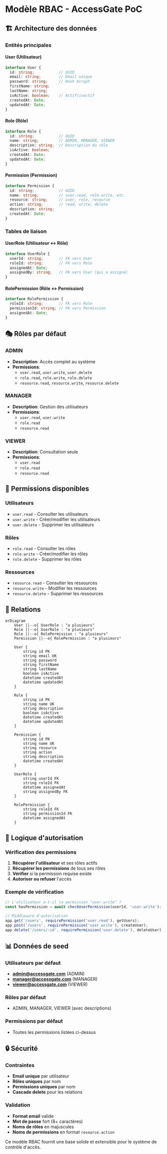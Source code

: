 # Modèle RBAC - AccessGate PoC

## 🏗️ Architecture des données

### Entités principales

#### User (Utilisateur)
```typescript
interface User {
  id: string;           // UUID
  email: string;        // Email unique
  password: string;     // Hash bcrypt
  firstName: string;
  lastName: string;
  isActive: boolean;    // Actif/inactif
  createdAt: Date;
  updatedAt: Date;
}
```

#### Role (Rôle)
```typescript
interface Role {
  id: string;           // UUID
  name: string;         // ADMIN, MANAGER, VIEWER
  description: string;  // Description du rôle
  isActive: boolean;
  createdAt: Date;
  updatedAt: Date;
}
```

#### Permission (Permission)
```typescript
interface Permission {
  id: string;           // UUID
  name: string;         // user.read, role.write, etc.
  resource: string;     // user, role, resource
  action: string;       // read, write, delete
  description: string;
  createdAt: Date;
}
```

### Tables de liaison

#### UserRole (Utilisateur ↔ Rôle)
```typescript
interface UserRole {
  userId: string;       // FK vers User
  roleId: string;       // FK vers Role
  assignedAt: Date;
  assignedBy: string;   // FK vers User (qui a assigné)
}
```

#### RolePermission (Rôle ↔ Permission)
```typescript
interface RolePermission {
  roleId: string;       // FK vers Role
  permissionId: string; // FK vers Permission
  assignedAt: Date;
}
```

## 🎭 Rôles par défaut

### ADMIN
- **Description**: Accès complet au système
- **Permissions**:
  - `user.read`, `user.write`, `user.delete`
  - `role.read`, `role.write`, `role.delete`
  - `resource.read`, `resource.write`, `resource.delete`

### MANAGER
- **Description**: Gestion des utilisateurs
- **Permissions**:
  - `user.read`, `user.write`
  - `role.read`
  - `resource.read`

### VIEWER
- **Description**: Consultation seule
- **Permissions**:
  - `user.read`
  - `role.read`
  - `resource.read`

## 🔐 Permissions disponibles

### Utilisateurs
- `user.read` - Consulter les utilisateurs
- `user.write` - Créer/modifier les utilisateurs
- `user.delete` - Supprimer les utilisateurs

### Rôles
- `role.read` - Consulter les rôles
- `role.write` - Créer/modifier les rôles
- `role.delete` - Supprimer les rôles

### Ressources
- `resource.read` - Consulter les ressources
- `resource.write` - Modifier les ressources
- `resource.delete` - Supprimer les ressources

## 🔄 Relations

```mermaid
erDiagram
    User ||--o{ UserRole : "a plusieurs"
    Role ||--o{ UserRole : "a plusieurs"
    Role ||--o{ RolePermission : "a plusieurs"
    Permission ||--o{ RolePermission : "a plusieurs"
    
    User {
        string id PK
        string email UK
        string password
        string firstName
        string lastName
        boolean isActive
        datetime createdAt
        datetime updatedAt
    }
    
    Role {
        string id PK
        string name UK
        string description
        boolean isActive
        datetime createdAt
        datetime updatedAt
    }
    
    Permission {
        string id PK
        string name UK
        string resource
        string action
        string description
        datetime createdAt
    }
    
    UserRole {
        string userId FK
        string roleId FK
        datetime assignedAt
        string assignedBy FK
    }
    
    RolePermission {
        string roleId FK
        string permissionId FK
        datetime assignedAt
    }
```

## 🎯 Logique d'autorisation

### Vérification des permissions
1. **Récupérer l'utilisateur** et ses rôles actifs
2. **Récupérer les permissions** de tous ses rôles
3. **Vérifier** si la permission requise existe
4. **Autoriser ou refuser** l'accès

### Exemple de vérification
```typescript
// L'utilisateur a-t-il la permission "user.write" ?
const hasPermission = await checkUserPermission(userId, 'user.write');

// Middleware d'autorisation
app.get('/users', requirePermission('user.read'), getUsers);
app.post('/users', requirePermission('user.write'), createUser);
app.delete('/users/:id', requirePermission('user.delete'), deleteUser);
```

## 📊 Données de seed

### Utilisateurs par défaut
- **admin@accessgate.com** (ADMIN)
- **manager@accessgate.com** (MANAGER)
- **viewer@accessgate.com** (VIEWER)

### Rôles par défaut
- ADMIN, MANAGER, VIEWER (avec descriptions)

### Permissions par défaut
- Toutes les permissions listées ci-dessus

## 🔒 Sécurité

### Contraintes
- **Email unique** par utilisateur
- **Rôles uniques** par nom
- **Permissions uniques** par nom
- **Cascade delete** pour les relations

### Validation
- **Format email** valide
- **Mot de passe** fort (8+ caractères)
- **Noms de rôles** en majuscules
- **Noms de permissions** en format `resource.action`

Ce modèle RBAC fournit une base solide et extensible pour le système de contrôle d'accès.

